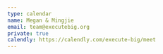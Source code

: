 ```yaml
---
type: calendar
name: Megan & Mingjie
email: team@executebig.org
private: true
calendly: https://calendly.com/execute-big/meet
---
```

